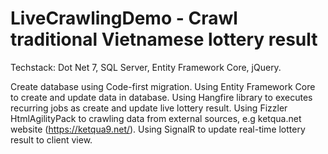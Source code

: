 # LiveCrawlingDemo - Crawl traditional Vietnamese lottery result
Techstack: Dot Net 7, SQL Server, Entity Framework Core, jQuery.

Create database using Code-first migration.
Using Entity Framework Core to create and update data in database.
Using Hangfire library to executes recurring jobs as create and update live lottery result.
Using Fizzler HtmlAgilityPack to crawling data from external sources, e.g ketqua.net website (https://ketqua9.net/).
Using SignalR to update real-time lottery result to client view.
